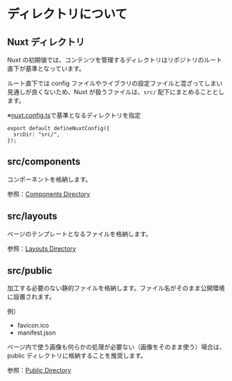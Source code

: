 # ディレクトリについて

## Nuxt ディレクトリ

Nuxt の初期値では、コンテンツを管理するディレクトリはリポジトリのルート直下が基準となっています。

ルート直下では config ファイルやライブラリの設定ファイルと混ざってしまい見通しが良くないため、Nuxt が扱うファイルは、`src/` 配下にまとめることとします。

※[nuxt.config.ts](./nuxt.config.ts)で基準となるディレクトリを指定

```
export default defineNuxtConfig({
  srcDir: "src/",
});
```

## src/components

コンポーネントを格納します。

参照：[Components Directory](https://v3.nuxtjs.org/guide/directory-structure/components)

## src/layouts

ページのテンプレートとなるファイルを格納します。

参照：[Layouts Directory](https://v3.nuxtjs.org/guide/directory-structure/layouts)

## src/public

加工する必要のない静的ファイルを格納します。ファイル名がそのまま公開環境に設置されます。

例）

- favicon.ico
- manifest.json

ページ内で使う画像も何らかの処理が必要ない（画像をそのまま使う）場合は、public ディレクトリに格納することを推奨します。

参照：[Public Directory](https://v3.nuxtjs.org/guide/directory-structure/public)
